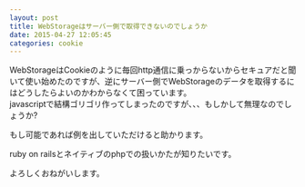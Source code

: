 ```yaml
---
layout: post
title: WebStorageはサーバー側で取得できないのでしょうか
date: 2015-04-27 12:05:45
categories: cookie
---
```

<p>WebStorageはCookieのように毎回http通信に乗っからないからセキュアだと聞いて使い始めたのですが、逆にサーバー側でWebStorageのデータを取得するにはどうしたらよいのかわからなくて困っています。<br>
javascriptで結構ゴリゴリ作ってしまったのですが、、、もしかして無理なのでしょうか?</p>

<p>もし可能であれば例を出していただけると助かります。</p>

<p>ruby on railsとネイティブのphpでの扱いかたが知りたいです。</p>

<p>よろしくおねがいします。</p>
